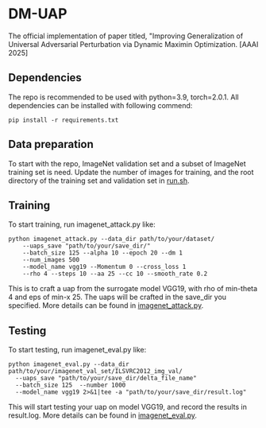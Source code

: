 # DM-UAP
The official implementation of paper titled, "Improving Generalization of Universal Adversarial Perturbation via Dynamic Maximin Optimization. [AAAI 2025]
## Dependencies
The repo is recommended to be used with python=3.9, torch=2.0.1. All dependencies can be installed with following commend:
```
pip install -r requirements.txt
```
## Data preparation
To start with the repo, ImageNet validation set and a subset of ImageNet training set is need. Update the number of images for training, and the root directory of the training set and validation set in [run.sh](run.sh).

## Training
To start training, run imagenet_attack.py like:
```
python imagenet_attack.py --data_dir path/to/your/dataset/ 
    --uaps_save "path/to/your/save_dir/" 
    --batch_size 125 --alpha 10 --epoch 20 --dm 1 
    --num_images 500 
    --model_name vgg19 --Momentum 0 --cross_loss 1
    --rho 4 --steps 10 --aa 25 --cc 10 --smooth_rate 0.2 
```
This is to craft a uap from the surrogate model VGG19, with rho of min-theta 4 and eps of min-x 25. The uaps will be crafted in the save_dir you specified. More details can be found in [imagenet_attack.py](imagenet_attack.py).

## Testing
To start testing, run imagenet_eval.py like:
```
python imagenet_eval.py --data_dir path/to/your/imagenet_val_set/ILSVRC2012_img_val/ 
  --uaps_save "path/to/your/save_dir/delta_file_name" 
  --batch_size 125  --number 1000 
  --model_name vgg19 2>&1|tee -a "path/to/your/save_dir/result.log"
```
This will start testing your uap on model VGG19, and record the results in result.log. More details can be found in [imagenet_eval.py](imagenet_eval.py).
